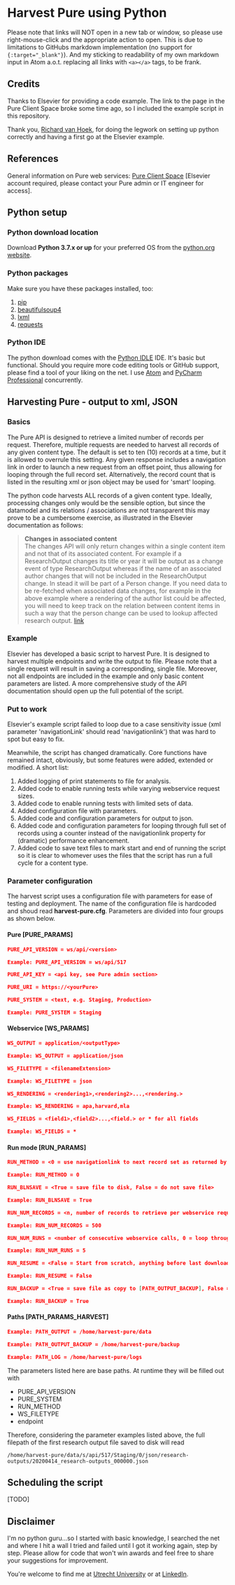 # Harvest Pure using Python
Please note that links will NOT open in a new tab or window, so please use right-mouse-click and the appropriate action to open. This is due to limitations to GitHubs markdown implementation (no support for ``{:target="_blank"}``). And my sticking to readability of my own markdown input in Atom a.o.t. replacing all links with ``<a></a>`` tags, to be frank.

## Credits
Thanks to Elsevier for providing a code example. The link to the page in the Pure Client Space broke some time ago, so I included the example script in this repository.

Thank you, [Richard van Hoek](https://www.uu.nl/staff/RvanHoek), for doing the legwork on setting up python correctly and having a first go at the Elsevier example.

## References
General information on Pure web services:
[Pure Client Space](https://doc.pure.elsevier.com/display/PureClient/Webservices?src=sidebar) [Elsevier account required, please contact your Pure admin or IT engineer for access].

## Python setup

### Python download location
Download **Python 3.7.x or up** for your preferred OS from the [python.org website](https://www.python.org/downloads/).

### Python packages
Make sure you have these packages installed, too:
1. [pip](https://pypi.org/project/pip/)
2. [beautifulsoup4](https://pypi.org/project/beautifulsoup4/)
3. [lxml](https://pypi.org/project/lxml/)
4. [requests](https://pypi.org/project/requests/)

### Python IDE
The python download comes with the [Python IDLE](https://docs.python.org/3/library/idle.html) IDE. It's basic but functional. Should you require more code editing tools or GitHub support, please find a tool of your liking on the net. I use [Atom](https://atom.io/) and [PyCharm Professional](https://www.jetbrains.com/pycharm/) concurrently.

## Harvesting Pure - output to xml, JSON

### Basics
The Pure API is designed to retrieve a limited number of records per request. Therefore, multiple requests are needed to harvest all records of any given content type. The default is set to ten (10) records at a time, but it is allowed to overrule this setting. Any given response includes a navigation link in order to launch a new request from an offset point, thus allowing for looping through the full record set. Alternatively, the record count that is listed in the resulting xml or json object may be used for 'smart' looping.

The python code harvests ALL records of a given content type. Ideally, processing changes only would be the sensible option, but since the datamodel and its relations / associations are not transparent this may prove to be a cumbersome exercise, as illustrated in the Elsevier documentation as follows:

> **Changes in associated content**    
    The changes API will only return changes within a single content item and not that of its associated content. For example if a ResearchOutput changes its title or year it will be output as a change event of type ResearchOutput whereas if the name of an associated author changes that will not be included in the ResearchOutput change. In stead it will be part of a Person change. If you need data to be re-fetched when associated data changes, for example in the above example where a rendering of the author list could be affected, you will need to keep track on the relation between content items in such a way that the person change can be used to lookup affected research output. [link](https://doc.pure.elsevier.com/pages/viewpage.action?pageId=27697561)


### Example
Elsevier has developed a basic script to harvest Pure. It is designed to harvest multiple endpoints and write the output to file. Please note that a single request will result in saving a corresponding, single file. Moreover, not all endpoints are included in the example and only basic content parameters are listed. A more comprehensive study of the API documentation should open up the full potential of the script.

### Put to work
Elsevier's example script failed to loop due to a case sensitivity issue (xml parameter 'navigationLink' should read 'navigationlink') that was hard to spot but easy to fix.

Meanwhile, the script has changed dramatically. Core functions have remained intact, obviously, but some features were added, extended or modified. A short list:
1. Added logging of print statements to file for analysis.
2. Added code to enable running tests while varying webservice request sizes.
3. Added code to enable running tests with limited sets of data.
4. Added configuration file with parameters.
5. Added code and configuration parameters for output to json.
6. Added code and configuration parameters for looping through full set of records using a counter instead of the navigationlink property for (dramatic) performance enhancement.
7. Added code to save text files to mark start and end of running the script so it is clear to whomever uses the files that the script has run a full cycle for a content type.

### Parameter configuration
The harvest script uses a configuration file with parameters for ease of testing and deployment. The name of the configuration file is hardcoded and shoud read **harvest-pure.cfg**. Parameters are divided into four groups as shown below.

#### Pure [PURE_PARAMS]
````json
PURE_API_VERSION = ws/api/<version>

Example: PURE_API_VERSION = ws/api/517
````
````json
PURE_API_KEY = <api key, see Pure admin section>
````
````json
PURE_URI = https://<yourPure>
````
````json
PURE_SYSTEM = <text, e.g. Staging, Production>

Example: PURE_SYSTEM = Staging
````
#### Webservice [WS_PARAMS]
````json
WS_OUTPUT = application/<outputType>

Example: WS_OUTPUT = application/json
````
````json
WS_FILETYPE = <filenameExtension>

Example: WS_FILETYPE = json
````
````json
WS_RENDERING = <rendering1>,<rendering2>...,<rendering.>

Example: WS_RENDERING = apa,harvard,mla
````
````json
WS_FIELDS = <field1>,<field2>...,<field.> or * for all fields

Example: WS_FIELDS = *
````

#### Run mode [RUN_PARAMS]
````json
RUN_METHOD = <0 = use navigationlink to next record set as returned by webservice call (performance hit), 1 = use counter of total number of records per site as returned by first webservice call>

Example: RUN_METHOD = 0
````
````json
RUN_BLNSAVE = <True = save file to disk, False = do not save file>

Example: RUN_BLNSAVE = True
````
````json
RUN_NUM_RECORDS = <n, number of records to retrieve per webservice request, use smaller numbers when testing>

Example: RUN_NUM_RECORDS = 500
````
````json
RUN_NUM_RUNS = <number of consecutive webservice calls, 0 = loop through full record set, > 0 when testing>

Example: RUN_NUM_RUNS = 5
````
````json
RUN_RESUME = <False = Start from scratch, anything before last download offset may be outdated, True = Continue from the last downloaded offset>

Example: RUN_RESUME = False
````
````json
RUN_BACKUP = <True = save file as copy to [PATH_OUTPUT_BACKUP], False = no extra save>

Example: RUN_BACKUP = True
````

#### Paths [PATH_PARAMS_HARVEST]
````json
Example: PATH_OUTPUT = /home/harvest-pure/data
````
````json
Example: PATH_OUTPUT_BACKUP = /home/harvest-pure/backup
````
````json
Example: PATH_LOG = /home/harvest-pure/logs
````
The parameters listed here are base paths. At runtime they will be filled out with
- PURE_API_VERSION
- PURE_SYSTEM
- RUN_METHOD
- WS_FILETYPE
- endpoint

Therefore, considering the parameter examples listed above, the full filepath of the first research output file saved to disk will read

````
/home/harvest-pure/data/s/api/517/Staging/0/json/research-outputs/20200414_research-outputs_000000.json
````

## Scheduling the script
[TODO]

## Disclaimer
I'm no python guru...so I started with basic knowledge, I searched the net and where I hit a wall I tried and failed until I got it working again, step by step. Please allow for code that won't win awards and feel free to share your suggestions for improvement.

You're welcome to find me at [Utrecht University](https://www.uu.nl/staff/JASieverink) or at [LinkedIn](https://www.linkedin.com/in/arjansieverink).
